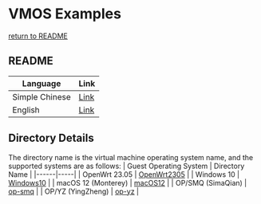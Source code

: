 # VMOS Examples
   [return to README](https://github.com/david921518/qkd-app/blob/master/README.en.md)

## README
| Language | Link |
|----------|------|
| Simple Chinese | [Link](https://github.com/david921518/qkd-app/blob/master/doc/vmos-examples/README.md) |
| English | [Link](https://github.com/david921518/qkd-app/blob/master/doc/vmos-examples/README.en.md) |

## Directory Details
 The directory name is the virtual machine operating system name, and the supported systems are as follows:
| Guest Operating System | Directory Name |
|------|-----|
| OpenWrt 23.05 | [OpenWrt2305](https://github.com/david921518/qkd-app/blob/master/doc/vmos-examples/OpenWrt2305/README.en.md) |
| Windows 10 | [Windows10](https://github.com/david921518/qkd-app/blob/master/doc/vmos-examples/Windows10/README.en.md) |
| macOS 12 (Monterey) | [macOS12](https://github.com/david921518/qkd-app/blob/master/doc/vmos-examples/macOS12/README.en.md) |
| OP/SMQ (SimaQian) | [op-smq](https://github.com/david921518/qkd-app/blob/master/doc/vmos-examples/op-smq/README.en.md) |
| OP/YZ (YingZheng) | [op-yz](https://github.com/david921518/qkd-app/blob/master/doc/vmos-examples/op-yz/README.en.md) |
